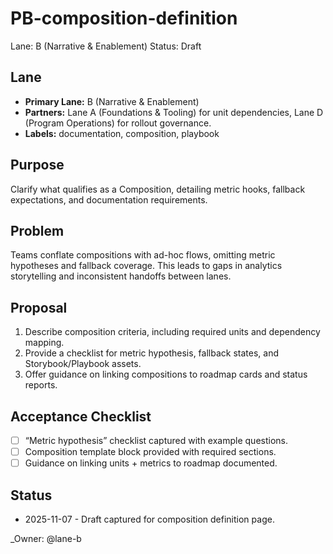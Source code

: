 # PB-composition-definition

Lane: B (Narrative & Enablement)
Status: Draft

## Lane

- **Primary Lane:** B (Narrative & Enablement)
- **Partners:** Lane A (Foundations & Tooling) for unit dependencies, Lane D (Program Operations) for rollout governance.
- **Labels:** documentation, composition, playbook

## Purpose

Clarify what qualifies as a Composition, detailing metric hooks, fallback expectations, and documentation requirements.

## Problem

Teams conflate compositions with ad-hoc flows, omitting metric hypotheses and fallback coverage. This leads to gaps in analytics storytelling and inconsistent handoffs between lanes.

## Proposal

1. Describe composition criteria, including required units and dependency mapping.
2. Provide a checklist for metric hypothesis, fallback states, and Storybook/Playbook assets.
3. Offer guidance on linking compositions to roadmap cards and status reports.

## Acceptance Checklist

- [ ] “Metric hypothesis” checklist captured with example questions.
- [ ] Composition template block provided with required sections.
- [ ] Guidance on linking units + metrics to roadmap documented.

## Status

- 2025-11-07 - Draft captured for composition definition page.

<!-- prettier-ignore -->
_Owner: @lane-b
